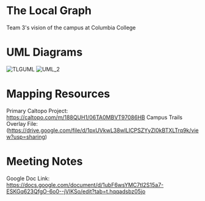 # The Local Graph
Team 3's vision of the campus at Columbia College

# UML Diagrams
![TLGUML](https://github.com/user-attachments/assets/a000ef58-8da4-4520-85c4-0ae5c2376c79)
![UML_2](https://github.com/user-attachments/assets/67ed9fee-3cee-49f2-bcba-03ccb1148a64)

# Mapping Resources
Primary Caltopo Project:
  https://caltopo.com/m/188QUH1/06TA0MBVT97086HB
Campus Trails Overlay File:
  (https://drive.google.com/file/d/1pxUVkwL38wILlCPSZYyZI0kBTXLTrq9k/view?usp=sharing)
  
# Meeting Notes
Google Doc Link:
  https://docs.google.com/document/d/1ubF6wsYMC7tI2S15a7-ESKGq623QfgO-6o0--jVlKSo/edit?tab=t.hqqadsbz05jo

